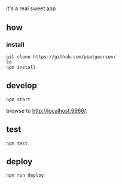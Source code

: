 
# 

it's a real sweet app

## how

### install

```
git clone https://github.com/pietgeursen/
cd 
npm install
```

## develop

```
npm start
```

browse to <http://localhost:9966/>.

## test

```
npm test
```

## deploy

```
npm run deploy
```
